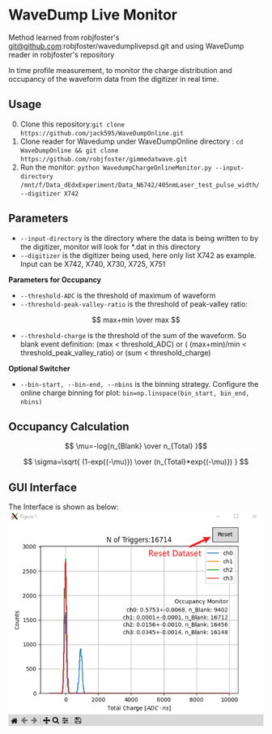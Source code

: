 # WaveDump Live Monitor
Method learned from robjfoster's git@github.com:robjfoster/wavedumplivepsd.git and using WaveDump reader in robjfoster's repository

In time profile measurement, to monitor the charge distribution and occupancy of the waveform data from the digitizer in real time.

## Usage 
0. Clone this repository:`git clone https://github.com/jack595/WaveDumpOnline.git`
1. Clone reader for Wavedump under WaveDumpOnline directory : `cd WaveDumpOnline && git clone https://github.com/robjfoster/gimmedatwave.git` 
2. Run the monitor: `python WavedumpChargeOnlineMonitor.py --input-directory /mnt/f/Data_dEdxExperiment/Data_N6742/405nmLaser_test_pulse_width/ --digitizer X742`

## Parameters
* `--input-directory` is the directory where the data is being written to by the digitizer, monitor will look for *.dat in this directory
* `--digitizer` is the digitizer being used, here only list X742 as example. Input can be X742, X740, X730, X725, X751

**Parameters for Occupancy**
* `--threshold-ADC` is the threshold of maximum of waveform
* `--threshold-peak-valley-ratio` is the threshold of peak-valley ratio:

$$ max+min \over max $$

* `--threshold-charge` is the threshold of the sum of the waveform.
So blank event definition: (max < threshold_ADC) or ( (max+min)/min < threshold_peak_valley_ratio) or (sum < threshold_charge)

**Optional Switcher**
* `--bin-start, --bin-end, --nbins` is the binning strategy. Configure the online charge binning for plot: `bin=np.linspace(bin_start, bin_end, nbins)`

## Occupancy Calculation

$$ \mu=-log{n_{Blank} \over n_{Total} }$$

$$ \sigma=\sqrt{ (1-exp{(-\mu)}) \over (n_{Total}*exp{(-\mu)}) } $$

## GUI Interface
The Interface is shown as below:
![](./figure/GUI_Interface.png)
